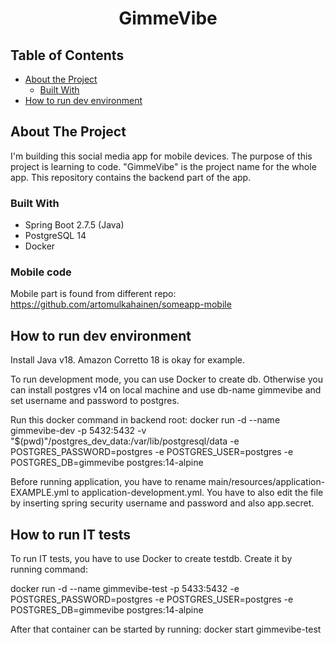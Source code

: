 <h1 align="center">GimmeVibe</h1>

## Table of Contents

* [About the Project](#about-the-project)
  * [Built With](#built-with)
* [How to run dev environment](#how-to-run-dev-environment)

## About The Project

I'm building this social media app for mobile devices. The purpose of this project is learning to code.
"GimmeVibe" is the project name for the whole app. This repository contains the backend part of the app.

### Built With

* Spring Boot 2.7.5 (Java)
* PostgreSQL 14
* Docker

### Mobile code

Mobile part is found from different repo: https://github.com/artomulkahainen/someapp-mobile

## How to run dev environment

Install Java v18. Amazon Corretto 18 is okay for example.

To run development mode, you can use Docker to create db.
Otherwise you can install postgres v14 on local machine and use db-name gimmevibe and set username and password to postgres.

Run this docker command in backend root:
docker run -d --name gimmevibe-dev -p 5432:5432 -v "$(pwd)"/postgres_dev_data:/var/lib/postgresql/data -e POSTGRES_PASSWORD=postgres -e POSTGRES_USER=postgres -e POSTGRES_DB=gimmevibe postgres:14-alpine

Before running application, you have to rename main/resources/application-EXAMPLE.yml to application-development.yml.
You have to also edit the file by inserting spring security username and password and also app.secret.

## How to run IT tests

To run IT tests, you have to use Docker to create testdb.
Create it by running command:

docker run -d --name gimmevibe-test -p 5433:5432 -e POSTGRES_PASSWORD=postgres -e POSTGRES_USER=postgres -e POSTGRES_DB=gimmevibe postgres:14-alpine

After that container can be started by running: docker start gimmevibe-test